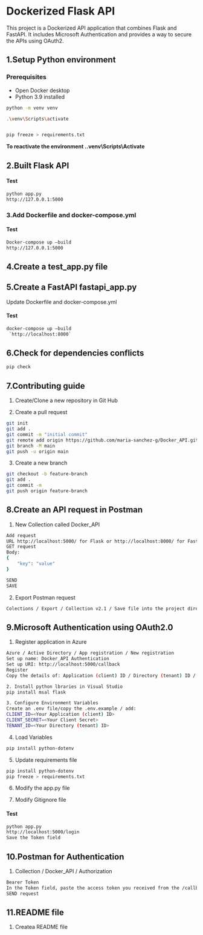 # Dockerized Flask API
This project is a Dockerized API application that combines Flask and FastAPI. It includes Microsoft Authentication and provides a way to secure the APIs using OAuth2.

## 1.Setup Python environment
### Prerequisites

- Open Docker desktop
- Python 3.9 installed

```bash
python -m venv venv
```
```bash
.\venv\Scripts\activate
```
```bash

pip freeze > requirements.txt
```
**To reactivate the environment
.\.venv\Scripts\Activate**

## 2.Built Flask API
#### Test
```bash
python app.py
http://127.0.0.1:5000
```

### 3.Add Dockerfile and docker-compose.yml
#### Test
```bash
Docker-compose up –build
http://127.0.0.1:5000
```

## 4.Create a test_app.py file

## 5.Create a FastAPI fastapi_app.py
Update Dockerfile and docker-compose.yml
#### Test
```bash
docker-compose up –build
 `http://localhost:8000`
 ```

## 6.Check for dependencies conflicts
```bash
pip check
```

## 7.Contributing guide
1. Create/Clone a new repository in Git Hub

2. Create a pull request
```bash
git init
git add .
git commit -m "initial commit"
git remote add origin https://github.com/maria-sanchez-g/Docker_API.git
git branch -M main
git push -u origin main
```
3. Create a new branch
```bash
git checkout -b feature-branch
git add .
git commit -m
git push origin feature-branch
```

## 8.Create an API request in Postman
1. New Collection called Docker_API
```bash
Add request
URL http://localhost:5000/ for Flask or http://localhost:8000/ for FastAPI
GET request
Body:
{
    "key": "value"
}

SEND
SAVE
```
2. Export Postman request
```bash
Colections / Export / Collection v2.1 / Save file into the project directory in Visual Studio Code
```
## 9.Microsoft Authentication using OAuth2.0 
1. Register application in Azure
```bash
Azure / Active Directory / App registration / New registration
Set up name: Docker_API Authentication
Set up URI: http://localhost:5000/callback
Register
Copy the details of: Application (client) ID / Directory (tenant) ID / Value / Secret ID
```
```bash
2. Install python lbraries in Visual Studio
pip install msal flask
```
```bash
3. Configure Environment Variables
Create an .env file/copy the .env.example / add: 
CLIENT_ID=<Your Application (client) ID>
CLIENT_SECRET=<Your Client Secret>
TENANT_ID=<Your Directory (tenant) ID>
```
4. Load Variables
```bash
pip install python-dotenv
```
5. Update requirements file
```bash
pip install python-dotenv
pip freeze > requirements.txt
```
6. Modify the app.py file

7. Modify Gitignore file

#### Test
```bash
python app.py
http://localhost:5000/login
Save the Token field
```
## 10.Postman for Authentication
1. Collection / Docker_API / Authorization
```bash
Bearer Token
In the Token field, paste the access token you received from the /callback endpoint
SEND request
```

## 11.README file
1. Createa README file
